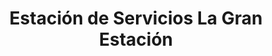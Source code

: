 ---
title: "Estación de Servicios La Gran Estación"
url: /caracas/estacion-de-servicios-la-gran-estacion/
shop: Autoteile
---